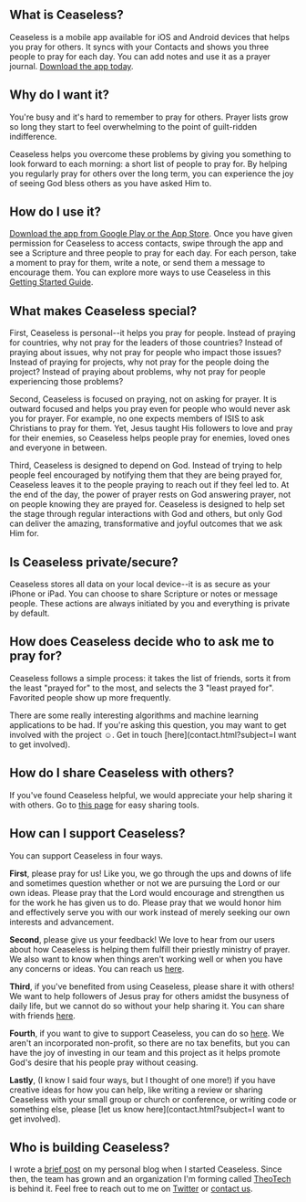 ## What is Ceaseless?
Ceaseless is a mobile app available for iOS and Android devices that helps you pray for others. It syncs with your Contacts and shows you three people to pray for each day. You can add notes and use it as a prayer journal. [Download the app today](http://www.ceaselessprayer.com/#download).

## Why do I want it?
You're busy and it's hard to remember to pray for others. Prayer lists grow so long they start to feel overwhelming to the point of guilt-ridden indifference.

Ceaseless helps you overcome these problems by giving you something to look forward to each morning: a short list of people to pray for. By helping you regularly pray for others over the long term, you can experience the joy of seeing God bless others as you have asked Him to.

## How do I use it?
[Download the app from Google Play or the App Store](http://www.ceaselessprayer.com/#download). Once you have given permission for Ceaseless to access contacts, swipe through the app and see a Scripture and three people to pray for each day. For each person, take a moment to pray for them, write a note, or send them a message to encourage them. You can explore more ways to use Ceaseless in this [Getting Started Guide](assets/downloads/CeaselessGettingStartedGuide-2015-05-09.pdf).

## What makes Ceaseless special?
First, Ceaseless is personal--it helps you pray for people. Instead of praying for countries, why not pray for the leaders of those countries? Instead of praying about issues, why not pray for people who impact those issues? Instead of praying for projects, why not pray for the people doing the project? Instead of praying about problems, why not pray for people experiencing those problems?

Second, Ceaseless is focused on praying, not on asking for prayer. It is outward focused and helps you pray even for people who would never ask you for prayer. For example, no one expects members of ISIS to ask Christians to pray for them. Yet, Jesus taught His followers to love and pray for their enemies, so Ceaseless helps people pray for enemies, loved ones and everyone in between.

Third, Ceaseless is designed to depend on God. Instead of trying to help people feel encouraged by notifying them that they are being prayed for, Ceaseless leaves it to the people praying to reach out if they feel led to. At the end of the day, the power of prayer rests on God answering prayer, not on people knowing they are prayed for. Ceaseless is designed to help set the stage through regular interactions with God and others, but only God can deliver the amazing, transformative and joyful outcomes that we ask Him for.

## Is Ceaseless private/secure?
Ceaseless stores all data on your local device--it is as secure as your iPhone or iPad. You can choose to share Scripture or notes or message people. These actions are always initiated by you and everything is private by default.

## How does Ceaseless decide who to ask me to pray for?
Ceaseless follows a simple process: it takes the list of friends, sorts it from the least "prayed for" to the most, and selects the 3 "least prayed for". Favorited people show up more frequently.

There are some really interesting algorithms and machine learning applications to be had. If you're asking this question, you may want to get involved with the project &#9786;. Get in touch [here](contact.html?subject=I want to get involved).

## How do I share Ceaseless with others?
If you've found Ceaseless helpful, we would appreciate your help sharing it with others. Go to [this page](share.html) for easy sharing tools.</p>

## How can I support Ceaseless?
You can support Ceaseless in four ways.

__First__, please pray for us! Like you, we go through the ups and downs of life and sometimes question whether or not we are pursuing the Lord or our own ideas. Please pray that the Lord would encourage and strengthen us for the work he has given us to do. Please pray that we would honor him and effectively serve you with our work instead of merely seeking our own interests and advancement.

__Second__, please give us your feedback! We love to hear from our users about how Ceaseless is helping them fulfill their priestly ministry of prayer. We also want to know when things aren't working well or when you have any concerns or ideas. You can reach us [here](contact.html).

__Third__, if you've benefited from using Ceaseless, please share it with others! We want to help followers of Jesus pray for others amidst the busyness of daily life, but we cannot do so without your help sharing it. You can share with friends [here](share.html).

__Fourth__, if you want to give to support Ceaseless, you can do so [here](donate.html). We aren't an incorporated non-profit, so there are no tax benefits, but you can have the joy of investing in our team and this project as it helps promote God's desire that his people pray without ceasing.

__Lastly__, (I know I said four ways, but I thought of one more!) if you have creative ideas for how you can help, like writing a review or sharing Ceaseless with your small group or church or conference, or writing code or something else, please [let us know here](contact.html?subject=I want to get involved).

## Who is building Ceaseless?
I wrote a [brief post](http://www.meritandgrace.com/let-there-be-ceaseless-prayer/) on my personal blog when I started Ceaseless. Since then, the team has grown and an organization I'm forming called [TheoTech](http://www.theotech.org) is behind it. Feel free to reach out to me on [Twitter](https://twitter.com/meritandgrace) or [contact us](contact.html).
